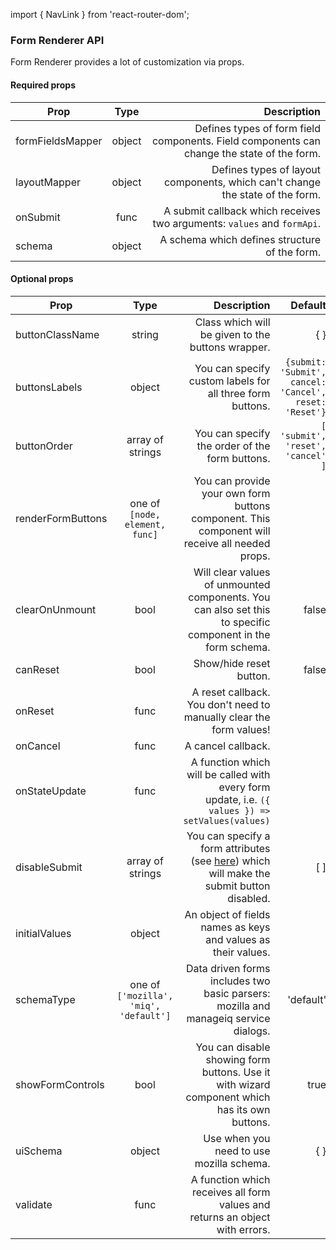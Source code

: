 import { NavLink } from 'react-router-dom';

### Form Renderer API

Form Renderer provides a lot of customization via props.


#### Required props

|Prop|Type|Description|
|----|:--:|----------:|
|<NavLink to="/renderer/component-mapping">formFieldsMapper</NavLink>|object|Defines types of form field components. Field components can change the state of the form.|
|<NavLink to="/renderer/component-mapping">layoutMapper</NavLink>|object|Defines types of layout components, which can't change the state of the form.|
|onSubmit|func|A submit callback which receives two arguments: `values` and `formApi`.|
|schema|object|A schema which defines structure of the form.|

#### Optional props

|Prop|Type|Description|Default|
|----|:--:|----------:|------:|
|buttonClassName|string|Class which will be given to the buttons wrapper.|{ }|
|buttonsLabels|object|You can specify custom labels for all three form buttons.|`{submit: 'Submit', cancel: 'Cancel', reset: 'Reset'}`|
|buttonOrder|array of strings|You can specify the order of the form buttons.|`[ 'submit', 'reset', 'cancel' ]`|
|<NavLink to="/renderer/form-controls">renderFormButtons</NavLink>|one of `[node, element, func]`|You can provide your own form buttons component. This component will receive all needed props.||
|<NavLink to="/renderer/unmounting">clearOnUnmount</NavLink>|bool|Will clear values of unmounted components. You can also set this to specific component in the form schema.|false|
|canReset|bool|Show/hide reset button.|false|
|onReset|func|A reset callback. You don't need to manually clear the form values!||
|onCancel|func|A cancel callback.||
|onStateUpdate|func|A function which will be called with every form update, i.e. `({ values }) => setValues(values)`||
|disableSubmit|array of strings|You can specify a form attributes (see [here](https://final-form.org/docs/final-form/types/FormState)) which will make the submit button disabled. |[ ]|
|initialValues|object|An object of fields names as keys and values as their values.||
|schemaType|one of `['mozilla', 'miq', 'default']`|Data driven forms includes two basic parsers: mozilla and manageiq service dialogs.|'default'|
|showFormControls|bool|You can disable showing form buttons. Use it with wizard component which has its own buttons.|true|
|uiSchema|object|Use when you need to use mozilla schema.|{ }|
|<NavLink to="/renderer/validators">validate</NavLink>|func|A function which receives all form values and returns an object with errors.||
